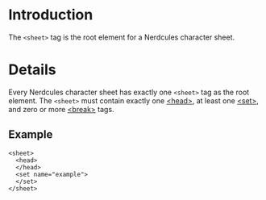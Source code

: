 # Introduction #

The `<sheet>` tag is the root element for a Nerdcules character sheet.


# Details #

Every Nerdcules character sheet has exactly one `<sheet>` tag as the root element. The `<sheet>` must contain exactly one [&lt;head&gt;](TagHead.md), at least one [&lt;set&gt;](TagSet.md), and zero or more [&lt;break&gt;](TagBreak.md) tags.

## Example ##

```
<sheet>
  <head>
  </head>
  <set name="example">
  </set>
</sheet>
```